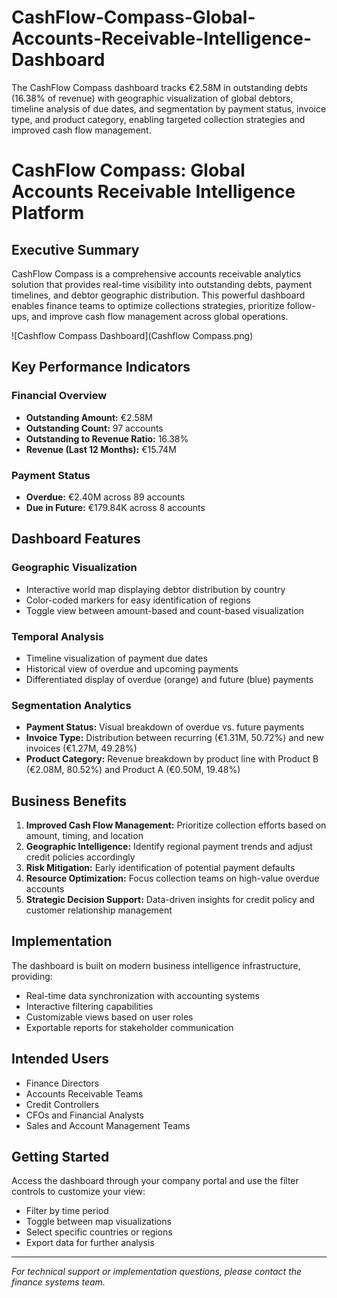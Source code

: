 # CashFlow-Compass-Global-Accounts-Receivable-Intelligence-Dashboard
The CashFlow Compass dashboard tracks €2.58M in outstanding debts (16.38% of revenue) with geographic visualization of global debtors, timeline analysis of due dates, and segmentation by payment status, invoice type, and product category, enabling targeted collection strategies and improved cash flow management.

# CashFlow Compass: Global Accounts Receivable Intelligence Platform

## Executive Summary
CashFlow Compass is a comprehensive accounts receivable analytics solution that provides real-time visibility into outstanding debts, payment timelines, and debtor geographic distribution. This powerful dashboard enables finance teams to optimize collections strategies, prioritize follow-ups, and improve cash flow management across global operations.

![Cashflow Compass Dashboard](Cashflow Compass.png)

## Key Performance Indicators

### Financial Overview
- **Outstanding Amount:** €2.58M
- **Outstanding Count:** 97 accounts
- **Outstanding to Revenue Ratio:** 16.38%
- **Revenue (Last 12 Months):** €15.74M

### Payment Status
- **Overdue:** €2.40M across 89 accounts
- **Due in Future:** €179.84K across 8 accounts

## Dashboard Features

### Geographic Visualization
- Interactive world map displaying debtor distribution by country
- Color-coded markers for easy identification of regions
- Toggle view between amount-based and count-based visualization

### Temporal Analysis
- Timeline visualization of payment due dates
- Historical view of overdue and upcoming payments
- Differentiated display of overdue (orange) and future (blue) payments

### Segmentation Analytics
- **Payment Status:** Visual breakdown of overdue vs. future payments
- **Invoice Type:** Distribution between recurring (€1.31M, 50.72%) and new invoices (€1.27M, 49.28%)
- **Product Category:** Revenue breakdown by product line with Product B (€2.08M, 80.52%) and Product A (€0.50M, 19.48%)

## Business Benefits
1. **Improved Cash Flow Management:** Prioritize collection efforts based on amount, timing, and location
2. **Geographic Intelligence:** Identify regional payment trends and adjust credit policies accordingly
3. **Risk Mitigation:** Early identification of potential payment defaults
4. **Resource Optimization:** Focus collection teams on high-value overdue accounts
5. **Strategic Decision Support:** Data-driven insights for credit policy and customer relationship management

## Implementation
The dashboard is built on modern business intelligence infrastructure, providing:
- Real-time data synchronization with accounting systems
- Interactive filtering capabilities
- Customizable views based on user roles
- Exportable reports for stakeholder communication

## Intended Users
- Finance Directors
- Accounts Receivable Teams
- Credit Controllers
- CFOs and Financial Analysts
- Sales and Account Management Teams

## Getting Started
Access the dashboard through your company portal and use the filter controls to customize your view:
- Filter by time period
- Toggle between map visualizations
- Select specific countries or regions
- Export data for further analysis

---

*For technical support or implementation questions, please contact the finance systems team.*

